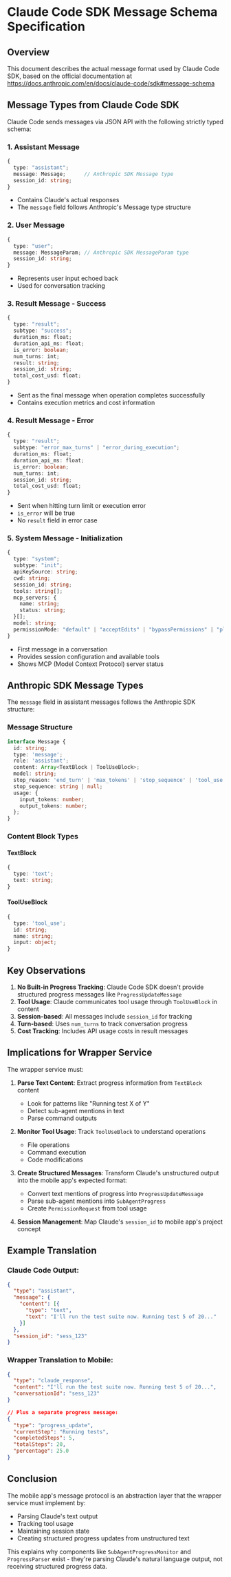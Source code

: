 # Claude Code SDK Message Schema Specification

## Overview

This document describes the actual message format used by Claude Code SDK, based on the official documentation at https://docs.anthropic.com/en/docs/claude-code/sdk#message-schema

## Message Types from Claude Code SDK

Claude Code sends messages via JSON API with the following strictly typed schema:

### 1. Assistant Message
```typescript
{
  type: "assistant";
  message: Message;      // Anthropic SDK Message type
  session_id: string;
}
```
- Contains Claude's actual responses
- The `message` field follows Anthropic's Message type structure

### 2. User Message
```typescript
{
  type: "user";
  message: MessageParam; // Anthropic SDK MessageParam type
  session_id: string;
}
```
- Represents user input echoed back
- Used for conversation tracking

### 3. Result Message - Success
```typescript
{
  type: "result";
  subtype: "success";
  duration_ms: float;
  duration_api_ms: float;
  is_error: boolean;
  num_turns: int;
  result: string;
  session_id: string;
  total_cost_usd: float;
}
```
- Sent as the final message when operation completes successfully
- Contains execution metrics and cost information

### 4. Result Message - Error
```typescript
{
  type: "result";
  subtype: "error_max_turns" | "error_during_execution";
  duration_ms: float;
  duration_api_ms: float;
  is_error: boolean;
  num_turns: int;
  session_id: string;
  total_cost_usd: float;
}
```
- Sent when hitting turn limit or execution error
- `is_error` will be true
- No `result` field in error case

### 5. System Message - Initialization
```typescript
{
  type: "system";
  subtype: "init";
  apiKeySource: string;
  cwd: string;
  session_id: string;
  tools: string[];
  mcp_servers: {
    name: string;
    status: string;
  }[];
  model: string;
  permissionMode: "default" | "acceptEdits" | "bypassPermissions" | "plan";
}
```
- First message in a conversation
- Provides session configuration and available tools
- Shows MCP (Model Context Protocol) server status

## Anthropic SDK Message Types

The `message` field in assistant messages follows the Anthropic SDK structure:

### Message Structure
```typescript
interface Message {
  id: string;
  type: 'message';
  role: 'assistant';
  content: Array<TextBlock | ToolUseBlock>;
  model: string;
  stop_reason: 'end_turn' | 'max_tokens' | 'stop_sequence' | 'tool_use' | null;
  stop_sequence: string | null;
  usage: {
    input_tokens: number;
    output_tokens: number;
  };
}
```

### Content Block Types

#### TextBlock
```typescript
{
  type: 'text';
  text: string;
}
```

#### ToolUseBlock
```typescript
{
  type: 'tool_use';
  id: string;
  name: string;
  input: object;
}
```

## Key Observations

1. **No Built-in Progress Tracking**: Claude Code SDK doesn't provide structured progress messages like `ProgressUpdateMessage`
2. **Tool Usage**: Claude communicates tool usage through `ToolUseBlock` in content
3. **Session-based**: All messages include `session_id` for tracking
4. **Turn-based**: Uses `num_turns` to track conversation progress
5. **Cost Tracking**: Includes API usage costs in result messages

## Implications for Wrapper Service

The wrapper service must:

1. **Parse Text Content**: Extract progress information from `TextBlock` content
   - Look for patterns like "Running test X of Y"
   - Detect sub-agent mentions in text
   - Parse command outputs

2. **Monitor Tool Usage**: Track `ToolUseBlock` to understand operations
   - File operations
   - Command execution
   - Code modifications

3. **Create Structured Messages**: Transform Claude's unstructured output into the mobile app's expected format:
   - Convert text mentions of progress into `ProgressUpdateMessage`
   - Parse sub-agent mentions into `SubAgentProgress`
   - Create `PermissionRequest` from tool usage

4. **Session Management**: Map Claude's `session_id` to mobile app's project concept

## Example Translation

### Claude Code Output:
```json
{
  "type": "assistant",
  "message": {
    "content": [{
      "type": "text",
      "text": "I'll run the test suite now. Running test 5 of 20..."
    }]
  },
  "session_id": "sess_123"
}
```

### Wrapper Translation to Mobile:
```json
{
  "type": "claude_response",
  "content": "I'll run the test suite now. Running test 5 of 20...",
  "conversationId": "sess_123"
}

// Plus a separate progress message:
{
  "type": "progress_update",
  "currentStep": "Running tests",
  "completedSteps": 5,
  "totalSteps": 20,
  "percentage": 25.0
}
```

## Conclusion

The mobile app's message protocol is an abstraction layer that the wrapper service must implement by:
- Parsing Claude's text output
- Tracking tool usage
- Maintaining session state
- Creating structured progress updates from unstructured text

This explains why components like `SubAgentProgressMonitor` and `ProgressParser` exist - they're parsing Claude's natural language output, not receiving structured progress data.
